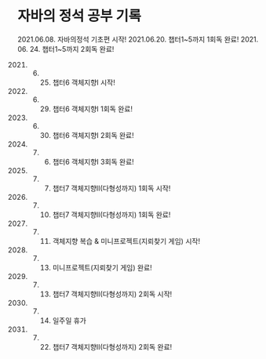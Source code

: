 # 자바의 정석 공부 기록
2021.06.08. 자바의정석 기초편 시작!
2021.06.20. 챕터1~5까지 1회독 완료!
2021. 06. 24. 챕터1~5까지 2회독 완료!

2021. 06. 25. 챕터6 객체지향I 시작!
2021. 06. 29. 챕터6 객체지향I 1회독 완료!
2021. 06. 30. 챕터6 객체지향I 2회독 완료!
2021. 07. 06. 챕터6 객체지향I 3회독 완료!

2021. 07. 07. 챕터7 객체지향II(다형성까지) 1회독 시작!
2021. 07. 10. 챕터7 객체지향II(다형성까지) 1회독 완료!
2021. 07. 11. 객체지향 복습 & 미니프로젝트(지뢰찾기 게임) 시작!
2021. 07. 13. 미니프로젝트(지뢰찾기 게임) 완료!
2021. 07. 13. 챕터7 객체지향II(다형성까지) 2회독 시작!
2021. 07. 14. 일주일 휴가
2021. 07. 22. 챕터7 객체지향II(다형성까지) 2회독 완료!
